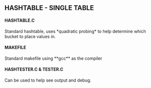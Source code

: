 <h2>HASHTABLE - SINGLE TABLE</h2>

<h4>HASHTABLE.C</h4>
Standard hashtable, uses *quadratic probing* to help determine which bucket to place values in.
<h4>MAKEFILE</h4>
Standard makefile using **gcc** as the compiler
<h4>HASHTESTER.C & TESTER.C</h4>
Can be used to help see output and debug.